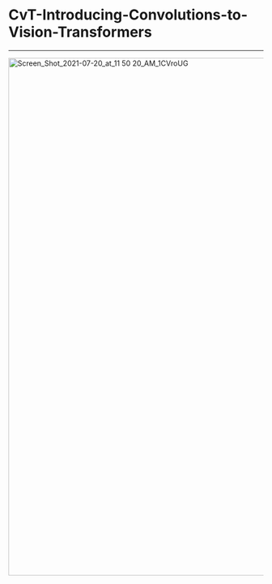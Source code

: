 # CvT-Introducing-Convolutions-to-Vision-Transformers


---

<img width="1021" alt="Screen_Shot_2021-07-20_at_11 50 20_AM_1CVroUG" src="https://github.com/user-attachments/assets/444f55a3-2dbb-42bd-9f02-293aa221b0a1">
